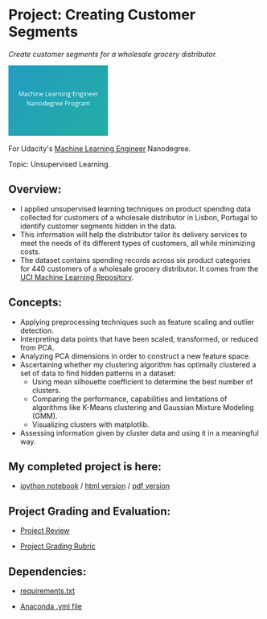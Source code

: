 # Project: Creating Customer Segments
*Create customer segments for a wholesale grocery distributor.*

<img src="https://github.com/jamesdellinger/machine_learning_nanodegree_customer_segments_project/blob/master/mlndlogo.png" height="140">

For Udacity's [Machine Learning Engineer](https://www.udacity.com/course/machine-learning-engineer-nanodegree--nd009t) Nanodegree.

Topic: Unsupervised Learning.

## Overview:

* I applied unsupervised learning techniques on product spending data collected for customers of a wholesale distributor in Lisbon, Portugal to identify customer segments hidden in the data.
* This information will help the distributor tailor its delivery services to meet the needs of its different types of customers, all while minimizing costs.
* The dataset contains spending records across six product categories for 440 customers of a wholesale grocery distributor. It comes from the [UCI Machine Learning Repository](https://archive.ics.uci.edu/ml/datasets/Wholesale+customers).

## Concepts:

* Applying preprocessing techniques such as feature scaling and outlier detection.
* Interpreting data points that have been scaled, transformed, or reduced from PCA.
* Analyzing PCA dimensions in order to construct a new feature space.
* Ascertaining whether my clustering algorithm has optimally clustered a set of data to find hidden patterns in a dataset:
  * Using mean silhouette coefficient to determine the best number of clusters.
  * Comparing the performance, capabilities and limitations of algorithms like K-Means clustering and Gaussian Mixture Modeling (GMM).
  * Visualizing clusters with matplotlib.
* Assessing information given by cluster data and using it in a meaningful way.

## My completed project is here:

* [ipython notebook](https://github.com/jamesdellinger/machine_learning_nanodegree_customer_segments_project/blob/master/customer_segments.ipynb) / [html version](http://htmlpreview.github.com/?https://github.com/jamesdellinger/machine_learning_nanodegree_customer_segments_project/blob/master/report.html) / [pdf version](https://github.com/jamesdellinger/machine_learning_nanodegree_customer_segments_project/blob/master/customer_segments.pdf)

## Project Grading and Evaluation:

* [Project Review](https://github.com/jamesdellinger/machine_learning_nanodegree_customer_segments_project/blob/master/customer_segments_project_review.pdf)

* [Project Grading Rubric](https://github.com/jamesdellinger/machine_learning_nanodegree_customer_segments_project/blob/master/customer_segments_project_grading_rubric.pdf)

## Dependencies:

* [requirements.txt](https://github.com/jamesdellinger/machine_learning_nanodegree_customer_segments_project/blob/master/requirements.txt)

* [Anaconda .yml file](https://github.com/jamesdellinger/machine_learning_nanodegree_customer_segments_project/blob/master/customer_segments_project.yml)
